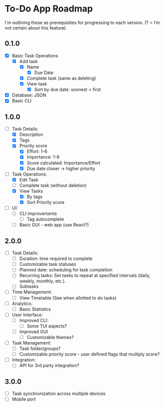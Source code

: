 # To-Do App Roadmap

I'm outlining these as prerequisites for progressing to each version.
(? = I’m not certain about this feature)

## 0.1.0

- [x] Basic Task Operations
  - [x] Add task
    - [x] Name
      - [x] Due Date
    - [x] Complete task (same as deleting)
    - [x] View task
      - [x] Sort by due date: soonest = first
- [x] Database: JSON
- [x] Basic CLI

## 1.0.0

- [ ] Task Details:
  - [x] Description
  - [x] Tags
  - [x] Priority score
    - [x] Effort: 1-6
    - [x] Importance: 1-6
    - [x] Score calculated: Importance/Effort
    - [x] Due date closer -> higher priority
- [ ] Task Operations:
  - [x] Edit Task
  - [ ] Complete task (without deletion)
  - [x] View Tasks
    - [x] By tags
    - [x] Sort Priority score
- [ ] UI:
  - [ ] CLI improvements
    - [ ] Tag autocomplete
  - [ ] Basic GUI - web app (use React?)

## 2.0.0

- [ ] Task Details:
  - [ ] Duration: time required to complete
  - [ ] Customizable task statuses
  - [ ] Planned date: scheduling for task completion
  - [ ] Recurring tasks: Set tasks to repeat at specified intervals (daily, weekly, monthly, etc.).
  - [ ] Subtasks
- [ ] Time Management:
  - [ ] View Timetable (See when allotted to do tasks)
- [ ] Analytics:
  - [ ] Basic Statistics
- [ ] User Interface:
  - [ ] Improved CLI:
    - [ ] Some TUI aspects?
  - [ ] Improved GUI
    - [ ] Customizable themes?
- [ ] Task Management:
  - [ ] Task folder/groups?
  - [ ] Customizable priority score - user defined flags that multiply score?
- [ ] Integration:
  - [ ] API for 3rd party integration?

## 3.0.0

- [ ] Task synchronization across multiple devices
- [ ] Mobile port
